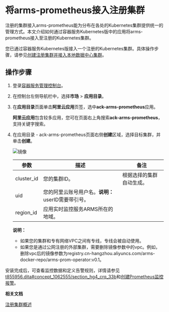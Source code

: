 # 将arms-prometheus接入注册集群

注册的集群接入arms-prometheus能为分布在各处的Kubernetes集群提供统一的管理方式。本文介绍如何通过容器服务Kubernetes版中的应用将arms-prometheus接入至注册的Kubernetes集群。

您已通过容器服务Kubernetes版接入一个注册的Kubernetes集群。具体操作步骤，请参见[创建注册集群并接入本地数据中心集群](/cn.zh-CN/Kubernetes集群用户指南/多云混合云/混合集群/创建注册集群并接入本地数据中心集群.md)。

## 操作步骤

1.  登录[容器服务管理控制台](https://cs.console.aliyun.com)。

2.  在控制台左侧导航栏中，选择**市场** \> **应用目录**。

3.  在**应用目录**页面单击**阿里云应用**页签，选中**ack-arms-prometheus**应用。

    **阿里云应用**包含较多应用，您可在页面右上角搜索**ack-arms-prometheus**，支持关键字搜索。

4.  在应用目录 - ack-arms-prometheus页面右侧**创建**区域，选择目标集群，并单击**创建**。

    ![镜像](https://static-aliyun-doc.oss-accelerate.aliyuncs.com/assets/img/zh-CN/0306659951/p132528.png)

    |参数|描述|备注|
    |--|--|--|
    |cluster\_id|您的集群ID。|根据选择的集群自动生成。|
    |uid|您的阿里云账号用户名。**说明：** userID需要带引号。 |
    |region\_id|应用实时监控服务ARMS所在的地域。|

    **说明：**

    -   如果您的集群和专有网络VPC之间有专线，专线会被自动使用。
    -   如果您是通过公网注册的外部集群，需要删除镜像参数中的vpc。例如，删除vpc后的镜像参数为registry.cn-hangzhou.aliyuncs.com/arms-docker-repo/arms-prom-operator:v0.1。

安装完成后，可查看监控数据和定义告警规则，详情请参见[t855956.dita\#concept\_1062555/section\_hg4\_crq\_33b](t855956.dita#concept_1062555/section_hg4_crq_33b)和[创建Prometheus监控报警](/cn.zh-CN/大盘和报警/创建报警.md)。

**相关文档**  


[注册集群概述](/cn.zh-CN/Kubernetes集群用户指南/多云混合云/混合集群/注册集群概述.md)

